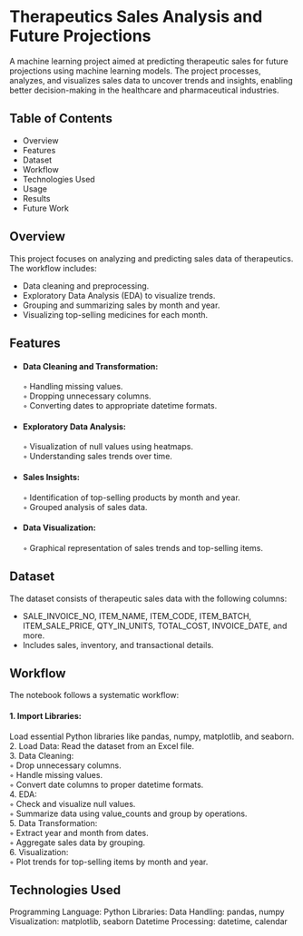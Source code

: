 # Therapeutics Sales Analysis and Future Projections
A machine learning project aimed at predicting therapeutic sales for future projections using machine learning models. The project processes, analyzes, and visualizes sales data to uncover trends and insights, enabling better decision-making in the healthcare and pharmaceutical industries.

## Table of Contents
- Overview
- Features
- Dataset
- Workflow
- Technologies Used
- Usage
- Results
- Future Work

## Overview
This project focuses on analyzing and predicting sales data of therapeutics. The workflow includes:

- Data cleaning and preprocessing.
- Exploratory Data Analysis (EDA) to visualize trends.
- Grouping and summarizing sales by month and year.
- Visualizing top-selling medicines for each month.

## Features 

- #### Data Cleaning and Transformation:
   
  ◦ Handling missing values.  
  ◦ Dropping unnecessary columns.  
  ◦ Converting dates to appropriate datetime formats.

- #### Exploratory Data Analysis:
    
  ◦ Visualization of null values using heatmaps.  
  ◦ Understanding sales trends over time.
  
- #### Sales Insights:
    
  ◦ Identification of top-selling products by month and year.  
  ◦ Grouped analysis of sales data.

- #### Data Visualization:
    
  ◦ Graphical representation of sales trends and top-selling items.  
## Dataset
The dataset consists of therapeutic sales data with the following columns:

- SALE_INVOICE_NO, ITEM_NAME, ITEM_CODE, ITEM_BATCH, ITEM_SALE_PRICE, QTY_IN_UNITS, TOTAL_COST, INVOICE_DATE, and more.
- Includes sales, inventory, and transactional details.
 
## Workflow
The notebook follows a systematic workflow:

#### 1. Import Libraries:
Load essential Python libraries like pandas, numpy, matplotlib, and seaborn.  
2. Load Data: Read the dataset from an Excel file.  
3. Data Cleaning:  
   ◦ Drop unnecessary columns.  
   ◦ Handle missing values.  
   ◦ Convert date columns to proper datetime formats.  
4. EDA:  
   ◦ Check and visualize null values.  
   ◦ Summarize data using value_counts and group by operations.  
5. Data Transformation:  
   ◦ Extract year and month from dates.  
   ◦ Aggregate sales data by grouping.  
6. Visualization:   
   ◦ Plot trends for top-selling items by month and year.  
## Technologies Used
Programming Language: Python
Libraries:
Data Handling: pandas, numpy
Visualization: matplotlib, seaborn
Datetime Processing: datetime, calendar
